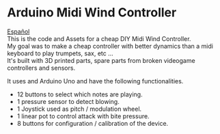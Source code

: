 # Arduino Midi Wind Controller 
<a href="README.md">Español</a>   
This is the code and Assets for a cheap DIY Midi Wind Controller.  
My goal was to make a cheap controller with better dynamics than a midi keyboard to play trumpets, sax, etc ...  
It's built with 3D printed parts, spare parts from broken videogame controllers and sensors. 

It uses and Arduino Uno and have the following functionalities.  

* 12 buttons to select which notes are playing.  
* 1 pressure sensor to detect blowing.
* 1 Joystick used as pitch / modulation wheel.
* 1 linear pot to control attack with bite pressure.
* 8 buttons for configuration / calibration of the device.

